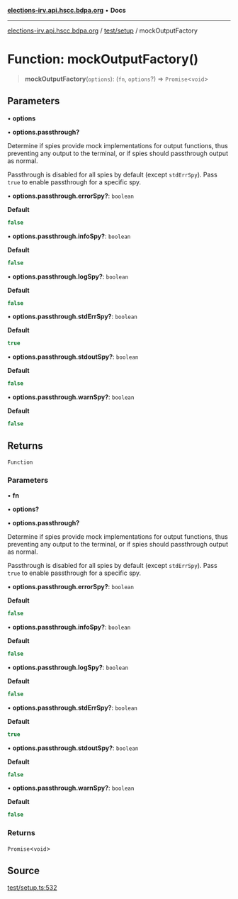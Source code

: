 [**elections-irv.api.hscc.bdpa.org**](../../../README.md) • **Docs**

***

[elections-irv.api.hscc.bdpa.org](../../../README.md) / [test/setup](../README.md) / mockOutputFactory

# Function: mockOutputFactory()

> **mockOutputFactory**(`options`): (`fn`, `options`?) => `Promise`\<`void`\>

## Parameters

• **options**

• **options.passthrough?**

Determine if spies provide mock implementations for output functions,
thus preventing any output to the terminal, or if spies should
passthrough output as normal.

Passthrough is disabled for all spies by default (except `stdErrSpy`).
Pass `true` to enable passthrough for a specific spy.

• **options.passthrough.errorSpy?**: `boolean`

**Default**

```ts
false
```

• **options.passthrough.infoSpy?**: `boolean`

**Default**

```ts
false
```

• **options.passthrough.logSpy?**: `boolean`

**Default**

```ts
false
```

• **options.passthrough.stdErrSpy?**: `boolean`

**Default**

```ts
true
```

• **options.passthrough.stdoutSpy?**: `boolean`

**Default**

```ts
false
```

• **options.passthrough.warnSpy?**: `boolean`

**Default**

```ts
false
```

## Returns

`Function`

### Parameters

• **fn**

• **options?**

• **options.passthrough?**

Determine if spies provide mock implementations for output functions,
thus preventing any output to the terminal, or if spies should
passthrough output as normal.

Passthrough is disabled for all spies by default (except `stdErrSpy`).
Pass `true` to enable passthrough for a specific spy.

• **options.passthrough.errorSpy?**: `boolean`

**Default**

```ts
false
```

• **options.passthrough.infoSpy?**: `boolean`

**Default**

```ts
false
```

• **options.passthrough.logSpy?**: `boolean`

**Default**

```ts
false
```

• **options.passthrough.stdErrSpy?**: `boolean`

**Default**

```ts
true
```

• **options.passthrough.stdoutSpy?**: `boolean`

**Default**

```ts
false
```

• **options.passthrough.warnSpy?**: `boolean`

**Default**

```ts
false
```

### Returns

`Promise`\<`void`\>

## Source

[test/setup.ts:532](https://github.com/Xunnamius/elections_irv.api.hscc.bdpa.org/blob/c917ea60595d63d322e4038beb12d08f7d64cdd2/test/setup.ts#L532)
